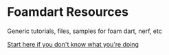 # Foamdart Resources
 
 
 Generic tutorials, files, samples for foam dart, nerf, etc
 
[ Start here if you don't know what you're doing](Arduino.md)
 


